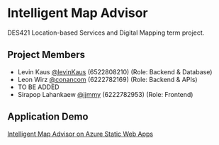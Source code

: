 # Intelligent Map Advisor
DES421 Location-based Services and Digital Mapping term project.

## Project Members
- Levin Kaus [@levinKaus](https://github.com/levinKaus) (6522808210) (Role: Backend & Database)
- Leon Wirz [@conancom](https://github.com/conancom) (6222782169) (Role: Backend & APIs)
- TO BE ADDED
- Sirapop Lahankaew [@jjmmy](https://github.com/jjmmy) (6222782953) (Role: Frontend)

## Application Demo
[Intelligent Map Advisor on Azure Static Web Apps](https://orange-dune-0b5149b00.2.azurestaticapps.net/)
